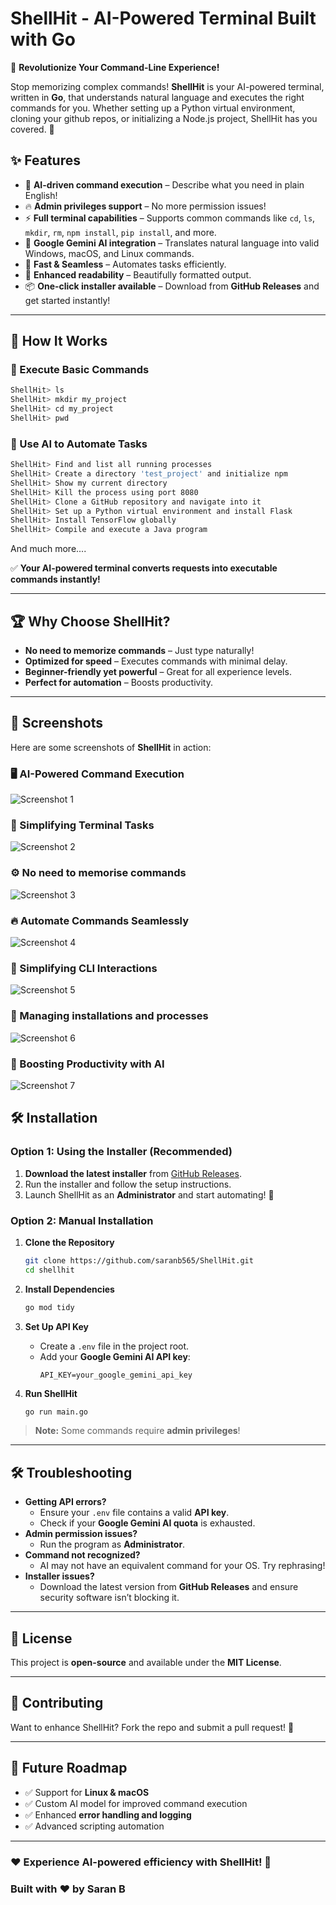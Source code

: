 # ShellHit - AI-Powered Terminal Built with Go

🚀 **Revolutionize Your Command-Line Experience!**

Stop memorizing complex commands! **ShellHit** is your AI-powered terminal, written in **Go**, that understands natural language and executes the right commands for you. Whether setting up a Python virtual environment, cloning your github repos, or initializing a Node.js project, ShellHit has you covered. 🎯

## ✨ Features

- 🤖 **AI-driven command execution** – Describe what you need in plain English!
- 🔥 **Admin privileges support** – No more permission issues!
- ⚡ **Full terminal capabilities** – Supports common commands like `cd`, `ls`, `mkdir`, `rm`, `npm install`, `pip install`, and more.
- 🎯 **Google Gemini AI integration** – Translates natural language into valid Windows, macOS, and Linux commands.
- 🚀 **Fast & Seamless** – Automates tasks efficiently.
- 🎨 **Enhanced readability** – Beautifully formatted output.
- 📦 **One-click installer available** – Download from **GitHub Releases** and get started instantly!

---

## 🚀 How It Works

### 🔹 Execute Basic Commands
```bash
ShellHit> ls
ShellHit> mkdir my_project
ShellHit> cd my_project
ShellHit> pwd
```

### 🔹 Use AI to Automate Tasks
```bash
ShellHit> Find and list all running processes
ShellHit> Create a directory 'test_project' and initialize npm
ShellHit> Show my current directory
ShellHit> Kill the process using port 8080
ShellHit> Clone a GitHub repository and navigate into it
ShellHit> Set up a Python virtual environment and install Flask
ShellHit> Install TensorFlow globally
ShellHit> Compile and execute a Java program
```
And much more....

✅ **Your AI-powered terminal converts requests into executable commands instantly!**

---

## 🏆 Why Choose ShellHit?

- **No need to memorize commands** – Just type naturally!
- **Optimized for speed** – Executes commands with minimal delay.
- **Beginner-friendly yet powerful** – Great for all experience levels.
- **Perfect for automation** – Boosts productivity.

---

## 📸 Screenshots

Here are some screenshots of **ShellHit** in action:

### 🖥️ AI-Powered Command Execution
![Screenshot 1](https://drive.google.com/uc?id=1HmTIwSnpSb815AR3DTkCRlGvOn5HvJKK)

### 🚀 Simplifying Terminal Tasks
![Screenshot 2](https://drive.google.com/uc?id=1xA53Ms6NLcrwTy56flvmqL1Bk2AiGNpm)

### ⚙️ No need to memorise commands
![Screenshot 3](https://drive.google.com/uc?id=1qjTwZCQNQ2R3ceHjguRyo91tEaw_bS3z)

### 🔥 Automate Commands Seamlessly
![Screenshot 4](https://drive.google.com/uc?id=1dNTtT6c-xOVZjLrSBu20TSXdjKlcnzg6)

### 🎯 Simplifying CLI Interactions
![Screenshot 5](https://drive.google.com/uc?id=1Zpm0Th6jWXvRWSM7gCpeR6t_rUu7h1bV)

### 📂 Managing installations and processes
![Screenshot 6](https://drive.google.com/uc?id=1RnCx94NOx67OMXUKxAi0-fDGc5fmSwZ7)

### 🚀 Boosting Productivity with AI
![Screenshot 7](https://drive.google.com/uc?id=1TXB9kAU9Et29T-j-gFqHG-TO3kSAGrpU)


## 🛠️ Installation

### Option 1: **Using the Installer** (Recommended)

1. **Download the latest installer** from [GitHub Releases](https://github.com/yourusername/shellhit/releases).
2. Run the installer and follow the setup instructions.
3. Launch ShellHit as an **Administrator** and start automating! 🚀

### Option 2: **Manual Installation**

1. **Clone the Repository**
   ```bash
   git clone https://github.com/saranb565/ShellHit.git
   cd shellhit
   ```

2. **Install Dependencies**
   ```bash
   go mod tidy
   ```

3. **Set Up API Key**
   - Create a `.env` file in the project root.
   - Add your **Google Gemini AI API key**:
     ```env
     API_KEY=your_google_gemini_api_key
     ```

4. **Run ShellHit**
   ```bash
   go run main.go
   ```

> **Note:** Some commands require **admin privileges**!

---



## 🛠️ Troubleshooting

- **Getting API errors?**
  - Ensure your `.env` file contains a valid **API key**.
  - Check if your **Google Gemini AI quota** is exhausted.
- **Admin permission issues?**
  - Run the program as **Administrator**.
- **Command not recognized?**
  - AI may not have an equivalent command for your OS. Try rephrasing!
- **Installer issues?**
  - Download the latest version from **GitHub Releases** and ensure security software isn’t blocking it.

---

## 📜 License

This project is **open-source** and available under the **MIT License**.

---

## 🤝 Contributing

Want to enhance ShellHit? Fork the repo and submit a pull request! 🚀

---

## 🎯 Future Roadmap

- ✅ Support for **Linux & macOS**
- ✅ Custom AI model for improved command execution
- ✅ Enhanced **error handling and logging**
- ✅ Advanced scripting automation

---

### ❤️ Experience AI-powered efficiency with **ShellHit**! 🚀
### Built with ❤️ by Saran B

